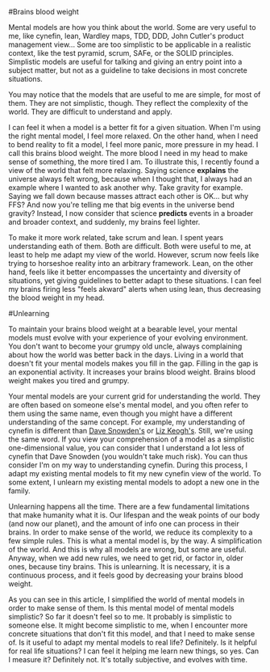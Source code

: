 #Brains blood weight

Mental models are how you think about the world. Some are very useful to me, like cynefin, lean, Wardley maps, TDD, DDD, John Cutler's product management view...
Some are too simplistic to be applicable in a realistic context, like the test pyramid, scrum, SAFe, or the SOLID principles.
Simplistic models are useful for talking and giving an entry point into a subject matter, but not as a guideline to take decisions in most concrete situations.

You may notice that the models that are useful to me are simple, for most of them.
They are not simplistic, though.
They reflect the complexity of the world. They are difficult to understand and apply.

I can feel it when a model is a better fit for a given situation.
When I'm using the right mental model, I feel more relaxed.
On the other hand, when I need to bend reality to fit a model, I feel more panic, more pressure in my head.
I call this brains blood weight.
The more blood I need in my head to make sense of something, the more tired I am.
To illustrate this, I recently found a view of the world that felt more relaxing.
Saying science **explains** the universe always felt wrong, because when I thought that, I always had an example where I wanted to ask another why.
Take gravity for example. Saying we fall down because masses attract each other is OK... but why FFS?
And now you're telling me that big events in the universe bend gravity?
Instead, I now consider that science **predicts** events in a broader and broader context, and suddenly, my brains feel lighter.

To make it more work related, take scrum and lean.
I spent years understanding eath of them.
Both are difficult. Both were useful to me, at least to help me adapt my view of the world.
However, scrum now feels like trying to horseshoe reality into an arbitrary framework.
Lean, on the other hand, feels like it better encompasses the uncertainty and diversity of situations, yet giving guidelines to better adapt to these situations.
I can feel my brains firing less "feels akward" alerts when using lean, thus decreasing the blood weight in my head.

#Unlearning

To maintain your brains blood weight at a bearable level, your mental models must evolve with your experience of your evolving environment.
You don't want to become your grumpy old uncle, always complaining about how the world was better back in the days.
Living in a world that doesn't fit your mental models makes you fill in the gap.
Filling in the gap is an exponential activity.
It increases your brains blood weight.
Brains blood weight makes you tired and grumpy.

Your mental models are your current grid for understanding the world.
They are often based on someone else's mental model, and you often refer to them using the same name, even though you might have a different understanding of the same concept.
For example, my understanding of cynefin is different than [Dave Snowden's](https://www.youtube.com/watch?v=N7oz366X0-8) or [Liz Keogh's](https://lizkeogh.com/cynefin-for-everyone/). Still, we're using the same word.
If you view your comprehension of a model as a simplistic one-dimensional value, you can consider that I understand a lot less of cynefin that Dave Snowden (you wouldn't take much risk).
You can thus consider I'm on my way to understanding cynefin.
During this process, I adapt my existing mental models to fit my new cynefin view of the world.
To some extent, I unlearn my existing mental models to adopt a new one in the family.

Unlearning happens all the time. There are a few fundamental limitations that make humanity what it is.
Our lifespan and the weak points of our body (and now our planet), and the amount of info one can process in their brains.
In order to make sense of the world, we reduce its complexity to a few simple rules.
This is what a mental model is, by the way. A simplification of the world. And this is why all models are wrong, but some are useful.
Anyway, when we add new rules, we need to get rid, or factor in, older ones, because tiny brains.
This is unlearning. It is necessary, it is a continuous process, and it feels good by decreasing your brains blood weight.

As you can see in this article, I simplified the world of mental models in order to make sense of them.
Is this mental model of mental models simplistic? So far it doesn't feel so to me. It probably is simplistic to someone else.
It might become simplistic to me, when I encounter more concrete situations that don't fit this model, and that I need to make sense of.
Is it useful to adapt my mental models to real life? Definitely.
Is it helpful for real life situations? I can feel it helping me learn new things, so yes.
Can I measure it? Definitely not. It's totally subjective, and evolves with time.
